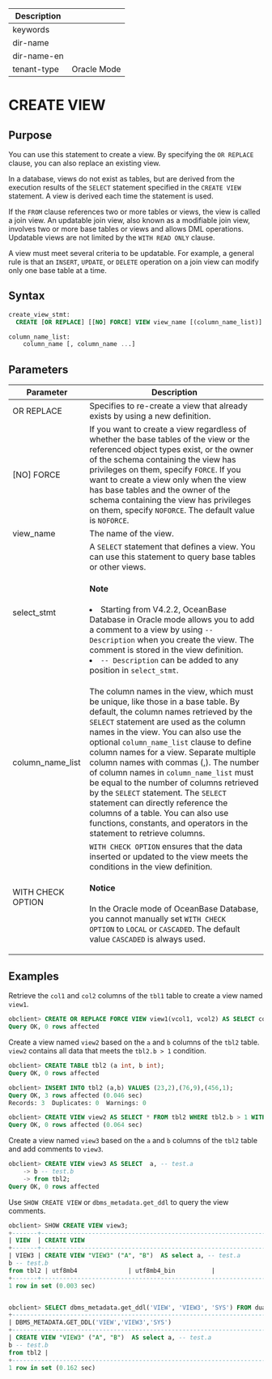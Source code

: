 | Description   |                 |
|---------------|-----------------|
| keywords      |                 |
| dir-name      |                 |
| dir-name-en   |                 |
| tenant-type   | Oracle Mode     |

# CREATE VIEW

## Purpose

You can use this statement to create a view. By specifying the `OR REPLACE` clause, you can also replace an existing view.

In a database, views do not exist as tables, but are derived from the execution results of the `SELECT` statement specified in the `CREATE VIEW` statement. A view is derived each time the statement is used.

If the `FROM` clause references two or more tables or views, the view is called a join view. An updatable join view, also known as a modifiable join view, involves two or more base tables or views and allows DML operations. Updatable views are not limited by the `WITH READ ONLY` clause.

A view must meet several criteria to be updatable. For example, a general rule is that an `INSERT`, `UPDATE`, or `DELETE` operation on a join view can modify only one base table at a time.

## Syntax

```sql
create_view_stmt:
  CREATE [OR REPLACE] [[NO] FORCE] VIEW view_name [(column_name_list)] AS select_stmt [WITH CHECK OPTION];

column_name_list:
    column_name [, column_name ...]
```

## Parameters

| Parameter | Description |
|------------------|---------------------------------------------------------------------------------------------------------------------------------------------------------------------------------------------------------------------------------------------------|
| OR REPLACE | Specifies to re-create a view that already exists by using a new definition.  |
| \[NO\] FORCE | If you want to create a view regardless of whether the base tables of the view or the referenced object types exist, or the owner of the schema containing the view has privileges on them, specify `FORCE`. If you want to create a view only when the view has base tables and the owner of the schema containing the view has privileges on them, specify `NOFORCE`. The default value is `NOFORCE`.  |
| view_name | The name of the view.  |
| select_stmt | A `SELECT` statement that defines a view. You can use this statement to query base tables or other views. <main id="notice" type='notice'><h4>Note</h4><p> <li>Starting from V4.2.2, OceanBase Database in Oracle mode allows you to add a comment to a view by using `-- Description` when you create the view. The comment is stored in the view definition. </li><li>`-- Description` can be added to any position in `select_stmt`. </li></p></main> |
| column_name_list | The column names in the view, which must be unique, like those in a base table. By default, the column names retrieved by the `SELECT` statement are used as the column names in the view. You can also use the optional `column_name_list` clause to define column names for a view. Separate multiple column names with commas (,). The number of column names in `column_name_list` must be equal to the number of columns retrieved by the `SELECT` statement. The `SELECT` statement can directly reference the columns of a table. You can also use functions, constants, and operators in the statement to retrieve columns.  |
| WITH CHECK OPTION | `WITH CHECK OPTION` ensures that the data inserted or updated to the view meets the conditions in the view definition. <main id="notice" type='notice'><h4>Notice</h4><p> In the Oracle mode of OceanBase Database, you cannot manually set <code>WITH CHECK OPTION</code> to <code>LOCAL</code> or <code>CASCADED</code>. The default value <code>CASCADED</code> is always used. </p></main> |

## Examples

Retrieve the `col1` and `col2` columns of the `tbl1` table to create a view named `view1`.

```sql
obclient> CREATE OR REPLACE FORCE VIEW view1(vcol1, vcol2) AS SELECT col1, col2 FROM tbl1;
Query OK, 0 rows affected
```

Create a view named `view2` based on the `a` and `b` columns of the `tbl2` table. `view2` contains all data that meets the `tbl2.b > 1` condition.

```sql
obclient> CREATE TABLE tbl2 (a int, b int);
Query OK, 0 rows affected

obclient> INSERT INTO tbl2 (a,b) VALUES (23,2),(76,9),(456,1);
Query OK, 3 rows affected (0.046 sec)
Records: 3  Duplicates: 0  Warnings: 0

obclient> CREATE VIEW view2 AS SELECT * FROM tbl2 WHERE tbl2.b > 1 WITH CHECK OPTION;
Query OK, 0 rows affected (0.064 sec)
```

Create a view named `view3` based on the `a` and `b` columns of the `tbl2` table and add comments to `view3`.

```sql
obclient> CREATE VIEW view3 AS SELECT  a, -- test.a
    -> b -- test.b
    -> from tbl2;
Query OK, 0 rows affected
```

Use `SHOW CREATE VIEW` or `dbms_metadata.get_ddl` to query the view comments.

```sql
obclient> SHOW CREATE VIEW view3;
+-------+------------------------------------------------------------------------------+----------------------+----------------------+
| VIEW  | CREATE VIEW                                                                  | CHARACTER_SET_CLIENT | COLLATION_CONNECTION |
+-------+------------------------------------------------------------------------------+----------------------+----------------------+
| VIEW3 | CREATE VIEW "VIEW3" ("A", "B")  AS select a, -- test.a
b -- test.b
from tbl2 | utf8mb4              | utf8mb4_bin          |
+-------+------------------------------------------------------------------------------+----------------------+----------------------+
1 row in set (0.003 sec)


obclient> SELECT dbms_metadata.get_ddl('VIEW', 'VIEW3', 'SYS') FROM dual;
+------------------------------------------------------------------------------+
| DBMS_METADATA.GET_DDL('VIEW','VIEW3','SYS')                                  |
+------------------------------------------------------------------------------+
| CREATE VIEW "VIEW3" ("A", "B")  AS select a, -- test.a
b -- test.b
from tbl2 |
+------------------------------------------------------------------------------+
1 row in set (0.162 sec)
```


